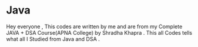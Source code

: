 # Java


Hey everyone ,
This codes are written by me and are from my Complete JAVA + DSA  Course(APNA College) by Shradha Khapra .
This all Codes tells what all I Studied from Java and DSA . 
